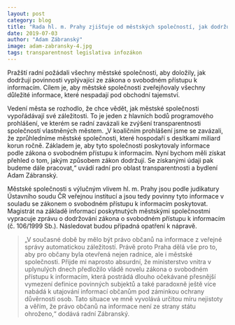 ```yaml
---
layout: post
category: blog
title: "Rada hl. m. Prahy zjišťuje od městských společností, jak dodržují zákon o svobodném přístupu k informacím"
date: 2019-07-03
author: "Adam Zábranský"
image: adam-zabransky-4.jpg
tags: transparentnost legislativa infozákon
---
```


Pražští radní požádali všechny městské společnosti, aby doložily, jak dodržují povinnosti vyplývající ze zákona o svobodném přístupu k informacím. Cílem je, aby městské společnosti zveřejňovaly všechny důležité informace, které nespadají pod obchodní tajemství.

Vedení města se rozhodlo, že chce vědět, jak městské společnosti vypořádávají své záležitosti. To je jeden z hlavních bodů programového prohlášení, ve kterém se radní zavázali ke zvýšení transparentnosti společností vlastněných městem. „V koaličním prohlášení jsme se zavázali, že zprůhledníme městské společnosti, které hospodaří s desítkami miliard korun ročně. Základem je, aby tyto společnosti poskytovaly informace podle zákona o svobodném přístupu k informacím. Nyní bychom měli získat přehled o tom, jakým způsobem zákon dodržují. Se získanými údaji pak budeme dále pracovat,“ uvádí radní pro oblast transparentnosti a bydlení Adam Zábranský.

Městské společnosti s výlučným vlivem hl. m. Prahy jsou podle judikatury Ústavního soudu ČR veřejnou institucí a jsou tedy povinny tyto informace v souladu se zákonem o svobodném přístupu k informacím poskytovat. Magistrát na základě informací poskytnutých městskými společnostmi vypracuje zprávu o dodržování zákona o svobodném přístupu k informacím (č. 106/1999 Sb.). Následovat budou případná opatření k nápravě.

>„V současné době by mělo být právo občanů na informace z veřejné správy automatickou záležitostí. Právě proto Praha dělá vše pro to, aby pro občany byla otevřená nejen radnice, ale i městské společnosti. Přijde mi naprosto absurdní, že ministerstvo vnitra v uplynulých dnech předložilo vládě novelu zákona o svobodném přístupu k informacím, která postrádá dlouho očekávané přesnější vymezení definice povinných subjektů a také paradoxně ještě více nabádá k utajování informací občanům pod záminkou ochrany důvěrnosti osob. Tato situace ve mně vyvolává určitou míru nejistoty a věřím, že právo občanů na informace není ze strany státu ohroženo,“ dodává radní Zábranský.
